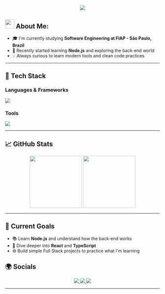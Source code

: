<h1 align="center">
   <img src="https://readme-typing-svg.herokuapp.com/?font=Righteous&size=35&center=true&vCenter=true&width=450&height=65&duration=3000&color=DC143C&lines=Welcome+There!+👋;+I'm+Léo+Kina!" />
</h1>

## <img src="https://media.tenor.com/itjFesV8_RUAAAAi/soulja-boy-pepe.gif" width="30"> **About Me:** 

- 🎓 I'm currently studying **Software Engineering at FIAP - São Paulo, Brazil**
- 🌱 Recently started learning **Node.js** and exploring the back-end world
- 💡 Always curious to learn modern tools and clean code practices

---

## 🧠 Tech Stack

<h3 align="left">Languages & Frameworks</h3>
<div align="left">
  <img src="https://skillicons.dev/icons?i=html,css,js,typescript,react,tailwind,nodejs,python" />
</div>

<h3 align="left">Tools</h3>
<div align="left">
  <img src="https://skillicons.dev/icons?i=vscode,pycharm,figma,git,github,eslint,prettier," />
</div>

---

## 📈 GitHub Stats

<div align="center">
  <img height="170" src="https://github-readme-stats.vercel.app/api?username=leo-kina&show_icons=true&theme=radical&hide_border=false&count_private=true" />
  <img height="170" src="https://github-readme-stats.vercel.app/api/top-langs/?username=leo-kina&layout=compact&theme=radical&hide_border=false" />
</div>

---

## 🧭 Current Goals

- 📚 Learn **Node.js** and understand how the back-end works  
- 🧠 Dive deeper into **React** and **TypeScript**  
- ⚙️ Build simple Full Stack projects to practice what I'm learning  

## 🌍 Socials

<div align="center">
  <a href="https://www.instagram.com/leo.kina_/" target="_blank">
    <img src="https://img.shields.io/badge/Instagram-E4405F?style=for-the-badge&logo=instagram&logoColor=white" />
  </a>
  <a href="https://www.linkedin.com/in/leonardo-kina-0815a9361/" target="_blank">
    <img src="https://img.shields.io/badge/LinkedIn-0077B5?style=for-the-badge&logo=linkedin&logoColor=white" />
  </a>
  <a href="mailto:leonardokina18@gmail.com">
    <img src="https://img.shields.io/badge/Email-D14836?style=for-the-badge&logo=gmail&logoColor=white" />
  </a>
</div>

---

